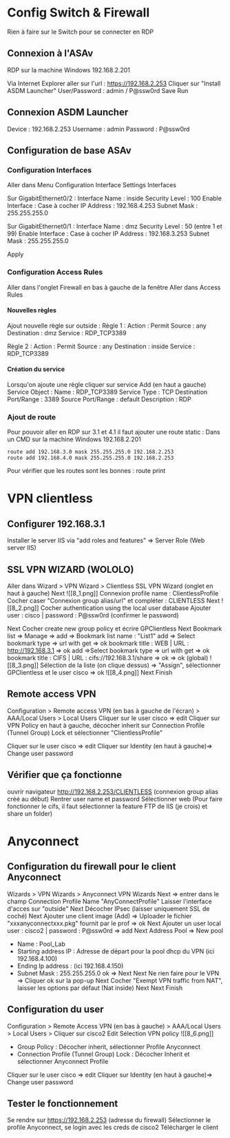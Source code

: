 # Config Switch & Firewall
Rien à faire sur le Switch pour se connecter en RDP

## Connexion à l'ASAv
RDP sur la machine Windows 192.168.2.201

Via Internet Explorer aller sur l'url : https://192.168.2.253
Cliquer sur "Install ASDM Launcher"
User/Password : admin / P@ssw0rd
Save
Run

## Connexion ASDM Launcher
Device : 192.168.2.253
Username : admin
Password : P@ssw0rd

## Configuration de base ASAv
### Configuration Interfaces
Aller dans Menu Configuration
Interface Settings
Interfaces

Sur GigabitEthernet0/2 :
	Interface Name : inside
	Security Level : 100
	Enable Interface : Case à cocher
	IP Address : 192.168.4.253
	Subnet Mask : 255.255.255.0

Sur GigabitEthernet0/1 :
	Interface Name : dmz
	Security Level : 50 (entre 1 et 99)
	Enable Interface : Case à cocher
	IP Address : 192.168.3.253
	Subnet Mask : 255.255.255.0

Apply

### Configuration Access Rules
Aller dans l'onglet Firewall en bas à gauche de la fenêtre
Aller dans Access Rules

#### Nouvelles règles
Ajout nouvelle règle sur outside :
Règle 1 :
	Action : Permit
	Source : any
	Destination : dmz
	Service : RDP_TCP3389

Règle 2 :
	Action : Permit
	Source : any
	Destination : inside
	Service : RDP_TCP3389
#### Création du service
Lorsqu'on ajoute une règle cliquer sur service
Add (en haut a gauche)
Service Object :
	Name : RDP_TCP3389
	Service Type : TCP
	Destination Port/Range : 3389
	Source Port/Range : default
	Description : RDP

### Ajout de route
Pour pouvoir aller en RDP sur 3.1 et 4.1 il faut ajouter une route static :
Dans un CMD sur la machine Windows 192.168.2.201
```
route add 192.168.3.0 mask 255.255.255.0 192.168.2.253
route add 192.168.4.0 mask 255.255.255.0 192.168.2.253
```
Pour vérifier que les routes sont les bonnes :
	route print
# VPN clientless

## Configurer 192.168.3.1
Installer le server IIS via "add roles and features" => Server Role (Web server IIS)
## SSL VPN WIZARD (WOLOLO)
Aller dans Wizard > VPN Wizard > Clientless SSL VPN Wizard (onglet en haut à gauche)
Next
![[8_1.png]]
	Connexion profile name : ClientlessProfile
	Cocher caser "Connexion group alias/url" et compléter  : CLIENTLESS
Next
![[8_2.png]]
	Cocher authentication using the local user database
	Ajouter user : cisco | password : P@ssw0rd (confirmer le password)
	
Next
	Cocher create new group policy et écrire GPClientless
Next
	Bookmark list => Manage => add => Bookmark list name :  "List1" 
	add => Select bookmark type => url with get => ok
		bookmark title : WEB | URL : http://192.168.3.1 => ok
	add =>Select bookmark type => url with get => ok
		bookmark title : CIFS | URL : cifs://192.168.3.1/share => ok => ok (global)
![[8_3.png]]
	Sélection de la liste (on clique dessus) => "Assign", sélectionner GPClientless et le user cisco => ok
	![[8_4.png]]
Next
Finish
## Remote access VPN
Configuration > Remote access VPN (en bas à gauche de l'écran) > AAA/Local Users > Local Users
Cliquer sur le user cisco => edit
Cliquer sur VPN Policy en haut à gauche, décocher inherit sur Connection Profile (Tunnel Group) Lock et sélectionner "ClientlessProfile"

Cliquer sur le user cisco => edit
Cliquer sur Identity (en haut à gauche)=> Change user password

## Vérifier que ça fonctionne
ouvrir navigateur
http://192.168.2.253/CLIENTLESS (connexion group alias créé au début)
Rentrer user name et password
Sélectionner web
(Pour faire fonctionner le cifs, il faut sélectionner la feature FTP de IIS (je crois) et share un folder)

# Anyconnect
## Configuration du firewall pour le client Anyconnect 
Wizards > VPN Wizards > Anyconnect VPN Wizards
Next => entrer dans le champ Connection Profile Name "AnyConnectProfile"
Laisser l'interface d'acces sur "outside"
Next
Décocher IPsec (laisser uniquement SSL de coché)
Next
Ajouter une client image (Add) => Uploader le fichier "xxxanyconnectxxx.pkg" fournit par le prof => ok
Next
Ajouter un user local user : cisco2 | password : P@ssw0rd => add
Next
Address Pool => New pool
- Name : Pool_Lab 
- Starting address IP : Adresse de départ pour la pool dhcp du VPN (ici 192.168.4.100)
- Ending Ip address : (ici 192.168.4.150)
- Subnet Mask : 255.255.255.0 
ok => Next
Next
Ne rien faire pour le VPN => Cliquer ok sur la pop-up
Next
Cocher "Exempt VPN traffic from NAT", laisser les options par défaut (Nat inside)
Next
Next
Finish

## Configuration du user
Configuration > Remote Access VPN (en bas à gauche) > AAA/Local Users > Local Users > Cliquer sur cisco2
Edit
Sélection VPN policy
![[8_6.png]]
- Group Policy : Décocher inherit, sélectionner Profile Anyconnect 
- Connection Profile (Tunnel Group) Lock : Décocher Inherit et sélectionner Anyconnect Profile

Cliquer sur le user cisco => edit
Cliquer sur Identity (en haut à gauche)=> Change user password

## Tester le fonctionnement
Se rendre sur https://192.168.2.253 (adresse du firewall)
Sélectionner le profile Anyconnect, se login avec les creds de cisco2
Télécharger le client
